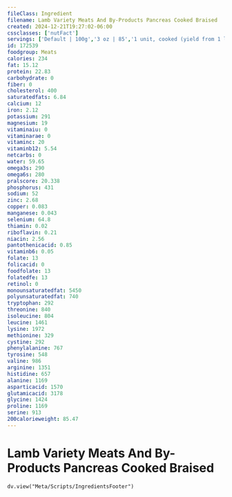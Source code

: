 ```yaml
---
fileClass: Ingredient
filename: Lamb Variety Meats And By-Products Pancreas Cooked Braised
created: 2024-12-21T19:27:02-06:00
cssclasses: ['nutFact']
servings: ['Default | 100g','3 oz | 85','1 unit, cooked (yield from 1 lb raw meat) | 231']
id: 172539
foodgroup: Meats
calories: 234
fat: 15.12
protein: 22.83
carbohydrate: 0
fiber: 0
cholesterol: 400
saturatedfats: 6.84
calcium: 12
iron: 2.12
potassium: 291
magnesium: 19
vitaminaiu: 0
vitaminarae: 0
vitaminc: 20
vitaminb12: 5.54
netcarbs: 0
water: 59.65
omega3s: 290
omega6s: 280
pralscore: 20.338
phosphorus: 431
sodium: 52
zinc: 2.68
copper: 0.083
manganese: 0.043
selenium: 64.8
thiamin: 0.02
riboflavin: 0.21
niacin: 2.56
pantothenicacid: 0.85
vitaminb6: 0.05
folate: 13
folicacid: 0
foodfolate: 13
folatedfe: 13
retinol: 0
monounsaturatedfat: 5450
polyunsaturatedfat: 740
tryptophan: 292
threonine: 840
isoleucine: 804
leucine: 1461
lysine: 1972
methionine: 329
cystine: 292
phenylalanine: 767
tyrosine: 548
valine: 986
arginine: 1351
histidine: 657
alanine: 1169
asparticacid: 1570
glutamicacid: 3178
glycine: 1424
proline: 1169
serine: 913
200calorieweight: 85.47
---
```


# Lamb Variety Meats And By-Products Pancreas Cooked Braised

```dataviewjs
dv.view("Meta/Scripts/IngredientsFooter")
```